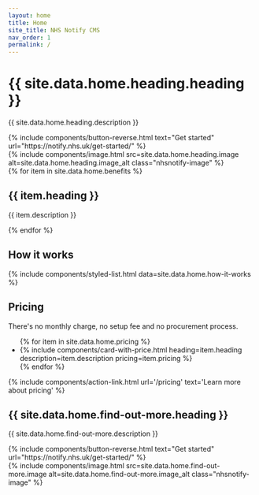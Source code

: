 ```yaml
---
layout: home
title: Home
site_title: NHS Notify CMS
nav_order: 1
permalink: /
---
```


<!-- HEADING -->
<div id="heading" class="nhsnotify-banner--blue">
  <div class="nhsuk-main-wrapper nhsuk-width-container">
    <div class="nhsuk-grid-row">
      <div class="nhsuk-grid-column-one-half">
        <h1 class="nhsuk-heading-l">{{ site.data.home.heading.heading }}</h1>
        <p>
          {{ site.data.home.heading.description }}
        </p>
        {% include components/button-reverse.html
          text="Get started"
          url="https://notify.nhs.uk/get-started/"
        %}
      </div>
      <div class="nhsuk-grid-column-one-half">
        {% include components/image.html src=site.data.home.heading.image alt=site.data.home.heading.image_alt class="nhsnotify-image" %}
      </div>
    </div>
  </div>
</div>

<!-- BENEFITS -->
<div id="benefits" class="nhsnotify-banner--white">
  <div class="nhsuk-width-container nhsuk-main-wrapper">
    <div class="nhsuk-grid-row">
      {% for item in site.data.home.benefits %}
      <div class="nhsuk-grid-column-one-third">
        <h2 class="nhsuk-heading-m">{{ item.heading }}</h2>
        <p>{{ item.description }}</p>
      </div>
      {% endfor %}
    </div>
  </div>
</div>

<!-- HOW IT WORKS -->
<div id="how-it-works">
  <div class="nhsuk-width-container nhsuk-main-wrapper">
    <h2>How it works</h2>
    {% include components/styled-list.html data=site.data.home.how-it-works %}
  </div>
</div>

<!-- PRICING -->
<div id="pricing" class="nhsnotify-banner--white">
  <div class="nhsuk-width-container nhsuk-main-wrapper">
    <h2>Pricing</h2>
    <p>There's no monthly charge, no setup fee and no procurement process.</p>
    <ul class="nhsuk-grid-row nhsuk-card-group">
      {% for item in site.data.home.pricing %}
      <li class="nhsuk-grid-column-one-quarter nhsuk-card-group__item">
        {% include components/card-with-price.html
        heading=item.heading
        description=item.description
        pricing=item.pricing
        %}
      </li>
      {% endfor %}
    </ul>
      {% include components/action-link.html
        url='/pricing'
        text='Learn more about pricing'
      %}
  </div>
</div>

<!-- FIND OUT MORE -->
<div id="find-out-more" class="nhsnotify-banner--blue">
  <div class="nhsuk-width-container nhsuk-main-wrapper">
    <div class="nhsuk-grid-row">
      <div class="nhsuk-grid-column-one-half">
        <h2>{{ site.data.home.find-out-more.heading }}</h2>
        <p>
          {{ site.data.home.find-out-more.description }}
        </p>
        {% include components/button-reverse.html
          text="Get started"
          url="https://notify.nhs.uk/get-started/"
        %}
      </div>
      <div class="nhsuk-grid-column-one-half">
        {% include components/image.html src=site.data.home.find-out-more.image alt=site.data.home.find-out-more.image_alt class="nhsnotify-image" %}
      </div>
    </div>
  </div>
</div>
